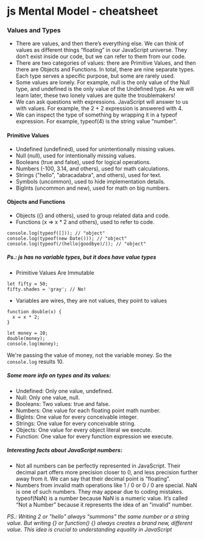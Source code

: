 # js Mental Model - cheatsheet

### Values and Types
  - There are values, and then there’s everything else. We can think of values as different things “floating” in our JavaScript universe. They don’t exist inside our code, but we can refer to them from our code.
  - There are two categories of values: there are Primitive Values, and then there are Objects and Functions. In total, there are nine separate types. Each type serves a specific purpose, but some are rarely used.
  - Some values are lonely. For example, null is the only value of the Null type, and undefined is the only value of the Undefined type. As we will learn later, these two lonely values are quite the troublemakers!
  - We can ask questions with expressions. JavaScript will answer to us with values. For example, the 2 + 2 expression is answered with 4.
  - We can inspect the type of something by wrapping it in a typeof expression. For example, typeof(4) is the string value "number".

#### Primitive Values
* Undefined (undefined), used for unintentionally missing values.
* Null (null), used for intentionally missing values.
* Booleans (true and false), used for logical operations.
* Numbers (-100, 3.14, and others), used for math calculations.
* Strings ("hello", "abracadabra", and others), used for text.
* Symbols (uncommon), used to hide implementation details.
* BigInts (uncommon and new), used for math on big numbers.
#### Objects and Functions
* Objects ({} and others), used to group related data and code.
* Functions (x => x * 2 and others), used to refer to code.

```
console.log(typeof([])); // "object"
console.log(typeof(new Date())); // "object"
console.log(typeof(/(hello|goodbye)/)); // "object"
```

##### Ps.: js has no variable types, but it does have value types

- Primitive Values Are Immutable

```
let fifty = 50;
fifty.shades = 'gray'; // No!
```

- Variables are wires, they are not values, they point to values

```
function double(x) {
  x = x * 2;
}

let money = 10;
double(money);
console.log(money);
```
We're passing the value of money, not the variable money. So the `console.log` results 10.


##### Some more info on types and its values:

- Undefined: Only one value, undefined.
- Null: Only one value, null.
- Booleans: Two values: true and false.
- Numbers: One value for each floating point math number.
- BigInts: One value for every conceivable integer.
- Strings: One value for every conceivable string.
- Objects: One value for every object literal we execute.
- Function: One value for every function expression we execute.

##### Interesting facts about JavaScript numbers:
- Not all numbers can be perfectly represented in JavaScript. Their decimal part offers more precision closer to 0, and less precision further away from it. We can say that their decimal point is “floating”.
- Numbers from invalid math operations like 1 / 0 or 0 / 0 are special. NaN is one of such numbers. They may appear due to coding mistakes.
typeof(NaN) is a number because NaN is a numeric value. It’s called “Not a Number” because it represents the idea of an "invalid" number.

*PS.: Writing 2 or "hello" always “summons” the same number or a string value. But writing {} or function() {} always creates a brand new, different value. This idea is crucial to understanding equality in JavaScript* 

